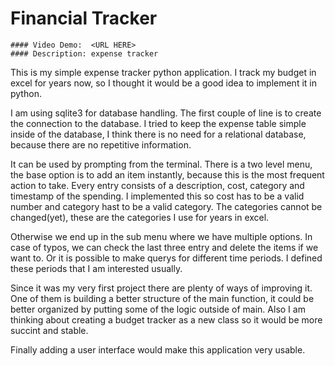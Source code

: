 # Financial Tracker 
    #### Video Demo:  <URL HERE>
    #### Description: expense tracker


This is my simple expense tracker python application. I track my budget in excel for years now, so I thought it would be a good idea to implement it in python. 

I am using sqlite3 for database handling. The first couple of line is to create the connection to the database. I tried to keep the expense table simple inside of the database, I think there is no need for a relational database, because there are no repetitive information. 

It can be used by prompting from the terminal. There is a two level menu, the base option is to add an item instantly, because this is the most frequent action to take. Every entry consists of a description, cost, category and timestamp of the spending. I implemented this so cost has to be a valid number and category hast to be a valid category.  The categories cannot be changed(yet), these are the categories I use for years in excel. 

Otherwise we end up in the sub menu where we have multiple options. In case of typos, we can check the last three entry and delete the items if we want to. Or it is possible to make querys for different time periods. I defined these periods that I am interested usually. 

Since it was my very first project there are plenty of ways of improving it. One of them is building a better structure of the main function, it could be better organized by putting some of the logic outside of main. Also I am thinking about creating a budget tracker as a new class so it would be more succint and stable. 

Finally adding a user interface would make this application very usable.
